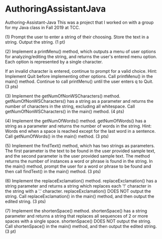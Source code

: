 # AuthoringAssistantJava

Authoring-Assistant-Java
This was a project that I worked on with a group for my Java class in Fall 2019 at TCC.

(1) Prompt the user to enter a string of their choosing. Store the text in a string. Output the string. (1 pt)



(2) Implement a printMenu() method, which outputs a menu of user options for analyzing/editing the string, and returns the user's entered menu option. Each option is represented by a single character.

If an invalid character is entered, continue to prompt for a valid choice. Hint: Implement Quit before implementing other options. Call printMenu() in the main() method. Continue to call printMenu() until the user enters q to Quit. (3 pts)




(3) Implement the getNumOfNonWSCharacters() method. getNumOfNonWSCharacters() has a string as a parameter and returns the number of characters in the string, excluding all whitespace. Call getNumOfNonWSCharacters() in the main() method. (4 pts)



(4) Implement the getNumOfWords() method. getNumOfWords() has a string as a parameter and returns the number of words in the string. Hint: Words end when a space is reached except for the last word in a sentence. Call getNumOfWords() in the main() method. (3 pts)




(5) Implement the findText() method, which has two strings as parameters. The first parameter is the text to be found in the user provided sample text, and the second parameter is the user provided sample text. The method returns the number of instances a word or phrase is found in the string. In the main() method, prompt the user for a word or phrase to be found and then call findText() in the main() method. (3 pts)



(6) Implement the replaceExclamation() method. replaceExclamation() has a string parameter and returns a string which replaces each '!' character in the string with a '.' character. replaceExclamation() DOES NOT output the string. Call replaceExclamation() in the main() method, and then output the edited string. (3 pts)


(7) Implement the shortenSpace() method. shortenSpace() has a string parameter and returns a string that replaces all sequences of 2 or more spaces with a single space. shortenSpace() DOES NOT output the string. Call shortenSpace() in the main() method, and then output the edited string. (3 pt)
